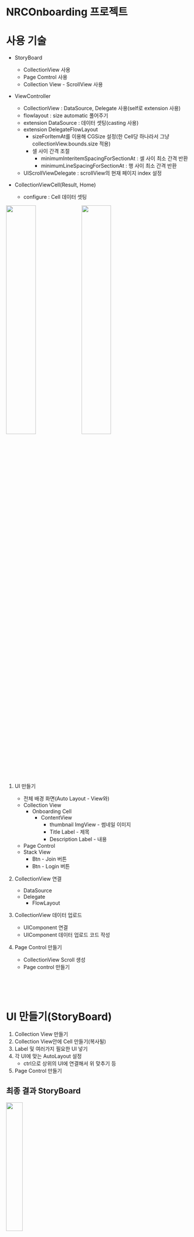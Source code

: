 # NRCOnboarding 프로젝트
# 사용 기술
- StoryBoard 
    - CollectionView 사용
    - Page Comtrol 사용
    - Collection View - ScrollView 사용

- ViewController
    - CollectionView : DataSource, Delegate 사용(self로 extension 사용)
    - flowlayout : size automatic 풀어주기
    - extension DataSource : 데이터 셋팅(casting 사용)
    - extension DelegateFlowLayout
        - sizeForItemAt를 이용해 CGSize 설정(한 Cell당 하나라서 그냥 collectionView.bounds.size  적용)
        - 셀 사이 간격 조절
            - minimumInteritemSpacingForSectionAt : 셀 사이 최소 간격 반환
            - minimumLineSpacingForSectionAt : 행 사이 최소 간격 반환
    - UIScrollViewDelegate : scrollView의 현재 페이지 index 설정

- CollectionViewCell(Result, Home)
    - configure : Cell 데이터 셋팅

<img src = "image.png" width = "40%">
<img src = "image-4.png" width = "40%">

1. UI 만들기
    - 전체 배경 화면(Auto Layout - View와)
    - Collection View
        - Onboarding Cell
            - ContentView
                - thumbnail ImgView - 썸네일 이미지
                - Title Label - 제목
                - Description Label - 내용
    - Page Control
    - Stack View
        - Btn - Join 버튼
        - Btn - Login 버튼

2. CollectionView 연결
    - DataSource
    - Delegate
        - FlowLayout
3. CollectionView 데이터 업로드
    - UIComponent 연결
    - UIComponent 데이터 업로드 코드 작성
3. Page Control 만들기
    - CollectionView Scroll 생성
    - Page control 만들기

<br><br><br>

# UI 만들기(StoryBoard)
1. Collection View 만들기
2. Collection View안에 Cell 만들기(복사될)
3. Label 및 여러가지 필요한 UI 넣기
4. 각 UI에 맞는 AutoLayout 설정
    - ctrl으로 상위의 UI에 연결해서 위 맞추기 등
5. Page Control 만들기

## 최종 결과 StoryBoard
<img src = "image-1.png" width = "30%">

<br><br><br>

# PageControl 만들기
## 1. Collection View Scroll 만들기
<img src = "image-2.png" width = "30%">

CollectionView의 설정에 들어가 ScrollView 만들어주기<br>
Show Vertical Indicator -> 가로 스크롤<br>
Paging Enabled -> 스크롤을 페이지를 간격에 맞게<br>

<img src = "image-3.png" width = "30%">

위 사진과 같이 크기를 맞게 해줘야 페이지 변경 처럼 보임

## 2. Page Control 연동
```swift
@IBOutlet weak var pageControl: UIPageControl!
```
으로 Page Control 가져오기

## 3. Page Control의 Page 설정
```swift
// 파일 : OnboardingViewController.swift의 viewDidLoad 부분

// 아이템 배열의 개수 만큼 페이지 갯수
pageControl.numberOfPages = messages.count

// 시작시 현재 페이지를 0으로 설정
pageControl.currentPage = 0
```

### 4. CollectionView의 ScrollView와 연동
#### 테스트용 함수
아래 테스트용 함수를 이용해서 각 contentOffset.x를 print 해봐서<br>
아래 부분에는 bounds.width를 나눠서 <br>
393 / 393 -> 1 <br>
786 / 393 -> 2 로 진행
```swift
// extension의 scroll 테스트용 함수
// scroll이 될때마다 scroll의 현재 위치를 print 해주도록 함
// 하나의 크기가 393이라서 한 page 움직일때 마다 393씩 커지고 작아짐
func scrollViewDidScroll(_ scrollView: UIScrollView) {
        print(scrollView.contentOffset.x) 
}
```

#### page 동작을 위한 코드
위에서 이용한 부분을 통해서 393을 나눠서 index 1,2,3을 구해서 현재 페이지에 index를 넣어줌
```swift
// 파일 : OnboardingViewController.swift의 extension
extension OnboardingViewController: UIScrollViewDelegate{
    func scrollViewDidEndDecelerating(_ scrollView: UIScrollView) {
        print("멈춤")
        let index = Int(scrollView.contentOffset.x / self.collectionView.bounds.width)
        
        pageControl.currentPage = index
    }
}
```

<br><br><br>
# 💡 알아간 부분
1. CollectionView의 Scroll 부분
2. PageControl을 통한 온보딩 화면 화면 전환 

# 💻 전체 코드
[StoryBoard](https://github.com/alstjr7437/IosFirstStudy/blob/main/NRCOnboarding/NRCOnboarding/Base.lproj/Main.storyboard)<br>
[OnboardingViewController](https://github.com/alstjr7437/IosFirstStudy/blob/main/NRCOnboarding/NRCOnboarding/OnboardingViewController.swift)<br>
[OnboardingCell](https://github.com/alstjr7437/IosFirstStudy/blob/main/NRCOnboarding/NRCOnboarding/OnboardingCell.swift)
